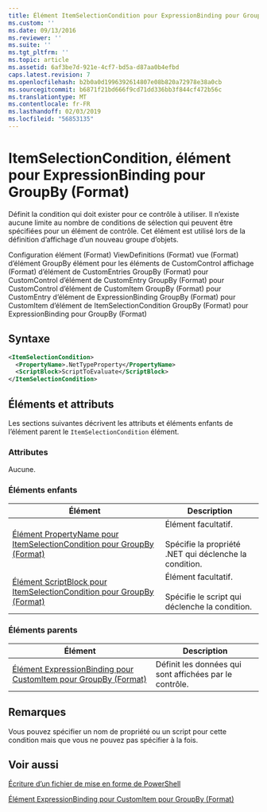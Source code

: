 ```yaml
---
title: Élément ItemSelectionCondition pour ExpressionBinding pour GroupBy (Format) | Microsoft Docs
ms.custom: ''
ms.date: 09/13/2016
ms.reviewer: ''
ms.suite: ''
ms.tgt_pltfrm: ''
ms.topic: article
ms.assetid: 6af3be7d-921e-4cf7-bd5a-d87aa0b4efbd
caps.latest.revision: 7
ms.openlocfilehash: b2b0a0d1996392614807e08b820a72978e38a0cb
ms.sourcegitcommit: b6871f21bd666f9cd71dd336bb3f844cf472b56c
ms.translationtype: MT
ms.contentlocale: fr-FR
ms.lasthandoff: 02/03/2019
ms.locfileid: "56853135"
---
```

# <a name="itemselectioncondition-element-for-expressionbinding-for-groupby-format"></a>ItemSelectionCondition, élément pour ExpressionBinding pour GroupBy (Format)

Définit la condition qui doit exister pour ce contrôle à utiliser. Il n’existe aucune limite au nombre de conditions de sélection qui peuvent être spécifiées pour un élément de contrôle. Cet élément est utilisé lors de la définition d’affichage d’un nouveau groupe d’objets.

Configuration élément (Format) ViewDefinitions (Format) vue (Format) d’élément GroupBy élément pour les éléments de CustomControl affichage (Format) d’élément de CustomEntries GroupBy (Format) pour CustomControl d’élément de CustomEntry GroupBy (Format) pour CustomControl d’élément de CustomItem GroupBy (Format) pour CustomEntry d’élément de ExpressionBinding GroupBy (Format) pour CustomItem d’élément de ItemSelectionCondition GroupBy (Format) pour ExpressionBinding pour GroupBy (Format)

## <a name="syntax"></a>Syntaxe

```xml
<ItemSelectionCondition>
  <PropertyName>.NetTypeProperty</PropertyName>
  <ScriptBlock>ScriptToEvaluate</ScriptBlock>
</ItemSelectionCondition>
```

## <a name="attributes-and-elements"></a>Éléments et attributs

Les sections suivantes décrivent les attributs et éléments enfants de l’élément parent le `ItemSelectionCondition` élément.

### <a name="attributes"></a>Attributes

Aucune.

### <a name="child-elements"></a>Éléments enfants

|Élément|Description|
|-------------|-----------------|
|[Élément PropertyName pour ItemSelectionCondition pour GroupBy (Format)](./propertyname-element-for-itemselectioncondition-for-groupby-format.md)|Élément facultatif.<br /><br /> Spécifie la propriété .NET qui déclenche la condition.|
|[Élément ScriptBlock pour ItemSelectionCondition pour GroupBy (Format)](./scriptblock-element-for-itemselectioncondition-for-groupby-format.md)|Élément facultatif.<br /><br /> Spécifie le script qui déclenche la condition.|

### <a name="parent-elements"></a>Éléments parents

|Élément|Description|
|-------------|-----------------|
|[Élément ExpressionBinding pour CustomItem pour GroupBy (Format)](./expressionbinding-element-for-customitem-for-groupby-format.md)|Définit les données qui sont affichées par le contrôle.|

## <a name="remarks"></a>Remarques

Vous pouvez spécifier un nom de propriété ou un script pour cette condition mais que vous ne pouvez pas spécifier à la fois.

## <a name="see-also"></a>Voir aussi

[Écriture d’un fichier de mise en forme de PowerShell](./writing-a-powershell-formatting-file.md)

[Élément ExpressionBinding pour CustomItem pour GroupBy (Format)](./expressionbinding-element-for-customitem-for-groupby-format.md)
